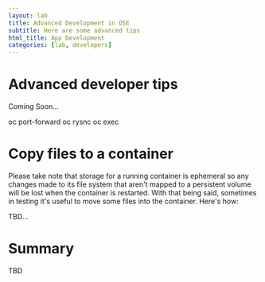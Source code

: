 ```yaml
---
layout: lab
title: Advanced Development in OSE
subtitle: Here are some advanced tips
html_title: App Development
categories: [lab, developers]
---
```


# Advanced developer tips
Coming Soon...

oc port-forward
oc rysnc
oc exec

# Copy files to a container
Please take note that storage for a running container is ephemeral so any changes made to its file system that aren't mapped to a persistent volume will be lost when the container is restarted.  With that being said, sometimes in testing it's useful to move some files into the container.  Here's how:

TBD...

# Summary 
TBD

[1]: https://docs.openshift.com/enterprise/latest/dev_guide/port_forwarding.html
[2]: https://docs.openshift.com/enterprise/latest/dev_guide/copy_files_to_container.html